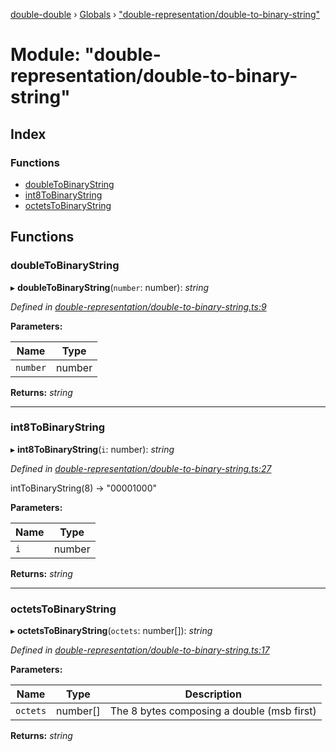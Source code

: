 [double-double](../README.md) › [Globals](../globals.md) › ["double-representation/double-to-binary-string"](_double_representation_double_to_binary_string_.md)

# Module: "double-representation/double-to-binary-string"

## Index

### Functions

* [doubleToBinaryString](_double_representation_double_to_binary_string_.md#doubletobinarystring)
* [int8ToBinaryString](_double_representation_double_to_binary_string_.md#int8tobinarystring)
* [octetsToBinaryString](_double_representation_double_to_binary_string_.md#octetstobinarystring)

## Functions

###  doubleToBinaryString

▸ **doubleToBinaryString**(`number`: number): *string*

*Defined in [double-representation/double-to-binary-string.ts:9](https://github.com/FlorisSteenkamp/double-double/blob/bf93768/src/double-representation/double-to-binary-string.ts#L9)*

**Parameters:**

Name | Type |
------ | ------ |
`number` | number |

**Returns:** *string*

___

###  int8ToBinaryString

▸ **int8ToBinaryString**(`i`: number): *string*

*Defined in [double-representation/double-to-binary-string.ts:27](https://github.com/FlorisSteenkamp/double-double/blob/bf93768/src/double-representation/double-to-binary-string.ts#L27)*

intToBinaryString(8) -> "00001000"

**Parameters:**

Name | Type |
------ | ------ |
`i` | number |

**Returns:** *string*

___

###  octetsToBinaryString

▸ **octetsToBinaryString**(`octets`: number[]): *string*

*Defined in [double-representation/double-to-binary-string.ts:17](https://github.com/FlorisSteenkamp/double-double/blob/bf93768/src/double-representation/double-to-binary-string.ts#L17)*

**Parameters:**

Name | Type | Description |
------ | ------ | ------ |
`octets` | number[] | The 8 bytes composing a double (msb first)  |

**Returns:** *string*
